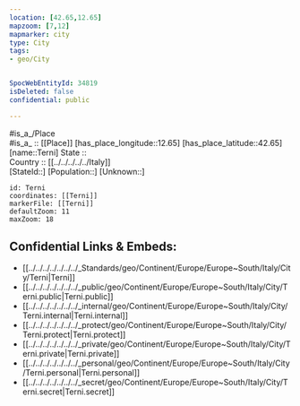 ```yaml
---
location: [42.65,12.65] 
mapzoom: [7,12] 
mapmarker: city 
type: City
tags:
- geo/City


SpocWebEntityId: 34819
isDeleted: false
confidential: public

---
```

#is_a_/Place  
#is_a_ :: [[Place]] 
[has_place_longitude::12.65] 
[has_place_latitude::42.65] 
[name::Terni] 
State ::  
Country :: [[../../../../../Italy]]  
[StateId::] 
[Population::] 
[Unknown::] 


```leaflet
id: Terni
coordinates: [[Terni]] 
markerFile: [[Terni]] 
defaultZoom: 11 
maxZoom: 18
```


## Confidential Links & Embeds: 
- [[../../../../../../../_Standards/geo/Continent/Europe/Europe~South/Italy/City/Terni|Terni]] 
- [[../../../../../../../_public/geo/Continent/Europe/Europe~South/Italy/City/Terni.public|Terni.public]] 
- [[../../../../../../../_internal/geo/Continent/Europe/Europe~South/Italy/City/Terni.internal|Terni.internal]] 
- [[../../../../../../../_protect/geo/Continent/Europe/Europe~South/Italy/City/Terni.protect|Terni.protect]] 
- [[../../../../../../../_private/geo/Continent/Europe/Europe~South/Italy/City/Terni.private|Terni.private]] 
- [[../../../../../../../_personal/geo/Continent/Europe/Europe~South/Italy/City/Terni.personal|Terni.personal]] 
- [[../../../../../../../_secret/geo/Continent/Europe/Europe~South/Italy/City/Terni.secret|Terni.secret]] 
